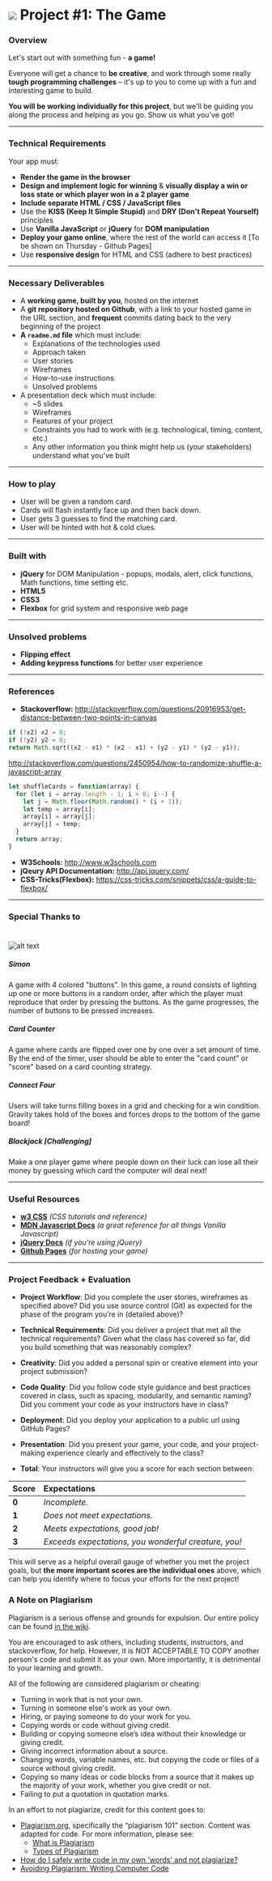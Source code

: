 # ![](https://ga-dash.s3.amazonaws.com/production/assets/logo-9f88ae6c9c3871690e33280fcf557f33.png) Project #1: The Game

### Overview

Let's start out with something fun - **a game!**

Everyone will get a chance to **be creative**, and work through some really **tough programming challenges** – it's up to you to come up with a fun and interesting game to build.

**You will be working individually for this project**, but we'll be guiding you along the process and helping as you go. Show us what you've got!


---

### Technical Requirements

Your app must:

* **Render the game in the browser**
* **Design and implement logic for winning** & **visually display a win or loss state or which player won in a 2 player game**
* **Include separate HTML / CSS / JavaScript files**
* Use the **KISS (Keep It Simple Stupid)** and **DRY (Don't Repeat Yourself)** principles
* Use **Vanilla JavaScript** or **jQuery** for **DOM manipulation**
* **Deploy your game online**, where the rest of the world can access it [To be shown on Thursday - Github Pages]
* Use **responsive design** for HTML and CSS (adhere to best practices)

---

### Necessary Deliverables

* A **working game, built by you**, hosted on the internet
* A **git repository hosted on Github**, with a link to your hosted game in the URL section, and **frequent** commits dating back to the very beginning of the project
* **A ``readme.md`` file** which must include:
  - Explanations of the technologies used
  - Approach taken
  - User stories
  - Wireframes
  - How-to-use instructions
  - Unsolved problems
* A presentation deck which must include:
  - ~5 slides
  - Wireframes
  - Features of your project
  - Constraints you had to work with (e.g. technological, timing, content, etc.)
  - Any other information you think might help us (your stakeholders) understand what you've built

---

### How to play

* User will be given a random card.
* Cards will flash instantly face up and then back down.
* User gets 3 guesses to find the matching card.
* User will be hinted with hot & cold clues.

---

### Built with

* **jQuery** for DOM Manipulation - popups, modals, alert, click functions, Math functions, time setting etc.
* **HTML5**
* **CSS3**
* **Flexbox** for grid system and responsive web page

---

### Unsolved problems

* **Flipping effect**
* **Adding keypress functions** for better user experience

---

### References

* **Stackoverflow:**
http://stackoverflow.com/questions/20916953/get-distance-between-two-points-in-canvas

```javascript
if (!x2) x2 = 0;
if (!y2) y2 = 0;
return Math.sqrt((x2 - x1) * (x2 - x1) + (y2 - y1) * (y2 - y1));
```

http://stackoverflow.com/questions/2450954/how-to-randomize-shuffle-a-javascript-array
```javascript
let shuffleCards = function(array) {
  for (let i = array.length - 1; i > 0; i--) {
    let j = Math.floor(Math.random() * (i + 1));
    let temp = array[i];
    array[i] = array[j];
    array[j] = temp;
  }
  return array;
}
```

* **W3Schools:** http://www.w3schools.com
* **jQeury API Documentation:** http://api.jquery.com/
* **CSS-Tricks(Flexbox):** https://css-tricks.com/snippets/css/a-guide-to-flexbox/

---

### Special Thanks to
#
![alt text](img/guess-who-charac.tiff)

##### Simon
A game with 4 colored "buttons". In this game, a round consists of lighting up one or more buttons in a random order, after which the player must reproduce that order by pressing the buttons. As the game progresses, the number of buttons to be pressed increases.

##### Card Counter
A game where cards are flipped over one by one over a set amount of time. By the end of the timer, user should be able to enter the "card count" or "score" based on a card counting strategy.

##### Connect Four
Users will take turns filling boxes in a grid and checking for a win condition. Gravity takes hold of the boxes and forces drops to the bottom of the game board!

##### Blackjack [Challenging]
Make a one player game where people down on their luck can lose all their money by guessing which card the computer will deal next!

---

### Useful Resources

* **[w3 CSS](http://www.w3schools.com/w3css/)** _(CSS tutorials and reference)_
* **[MDN Javascript Docs](https://developer.mozilla.org/en-US/docs/Web/JavaScript)** _(a great reference for all things Vanilla Javascript)_
* **[jQuery Docs](http://api.jquery.com)** _(if you're using jQuery)_
* **[Github Pages](https://pages.github.com)** _(for hosting your game)_

---

### Project Feedback + Evaluation

* __Project Workflow__: Did you complete the user stories, wireframes as specified above? Did you use source control (Git) as expected for the phase of the program you’re in (detailed above)?

* __Technical Requirements__: Did you deliver a project that met all the technical requirements? Given what the class has covered so far, did you build something that was reasonably complex?

* __Creativity__: Did you added a personal spin or creative element into your project submission?

* __Code Quality__: Did you follow code style guidance and best practices covered in class, such as spacing, modularity, and semantic naming? Did you comment your code as your instructors have in class?

* __Deployment__: Did you deploy your application to a public url using GitHub Pages?

* __Presentation__: Did you present your game, your code, and your project-making experience clearly and effectively to the class?

* __Total__: Your instructors will give you a score for each section between:

| Score          | Expectations   |
| :------------- | :------------- |
| **0**          | _Incomplete._  |
| **1**          | _Does not meet expectations._ |
| **2**          | _Meets expectations, good job!_ |
| **3**          | _Exceeds expectations, you wonderful creature, you!_ |

This will serve as a helpful overall gauge of whether you met the project goals, but __the more important scores are the individual ones__ above, which can help you identify where to focus your efforts for the next project!

### A Note on Plagiarism

Plagiarism is a serious offense and grounds for expulsion. Our entire policy can be found [in the wiki](https://github.com/ga-students/wdi-nyc-purple-rain-students/wiki/General-Assembly-Plagiarism-Policy).

You are encouraged to ask others, including students, instructors, and stackoverflow, for help. However, it is NOT ACCEPTABLE TO COPY another person's code and submit it as your own. More importantly, it is detrimental to your learning and growth.

All of the following are considered plagiarism or cheating:
* Turning in work that is not your own.
* Turning in someone else's work as your own.
* Hiring, or paying someone to do your work for you.
* Copying words or code without giving credit.
* Building or copying someone else’s idea without their knowledge or giving credit.
* Giving incorrect information about a source.
* Changing words, variable names, etc. but copying the code or files of a source without giving credit.
* Copying so many ideas or code blocks from a source that it makes up the majority of your work, whether you give credit or not.
* Failing to put a quotation in quotation marks.

In an effort to not plagiarize, credit for this content goes to:
* [Plagiarism.org](http://plagiarism.org/), specifically the “plagiarism 101” section.  Content was adapted for code.  For more information, please see:
  * [What is Plagiarism](http://www.plagiarism.org/plagiarism-101/what-is-plagiarism)
  * [Types of Plagiarism](http://www.plagiarism.org/plagiarism-101/types-of-plagiarism)
* [How do I safely write code in my own 'words' and not plagiarize?](http://programmers.stackexchange.com/questions/80167/how-do-i-safely-write-code-in-my-own-words-and-not-plagiarize)
* [Avoiding Plagiarism:  Writing Computer Code](http://www.upenn.edu/academicintegrity/ai_computercode.html)

